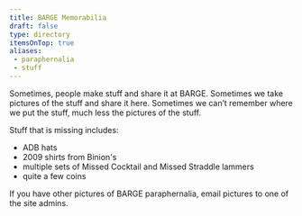 ```yaml
---
title: BARGE Memorabilia
draft: false
type: directory
itemsOnTop: true
aliases:
 - paraphernalia
 - stuff
---
```


Sometimes, people make stuff and share it at BARGE. Sometimes we take
pictures of the stuff and share it here. Sometimes we can&#8217;t remember
where we put the stuff, much less the pictures of the stuff.

Stuff that is missing includes:
* ADB hats
* 2009 shirts from Binion's
* multiple sets of Missed Cocktail and Missed Straddle lammers
* quite a few coins

If you have other pictures of BARGE paraphernalia, email pictures to one of the site admins.
